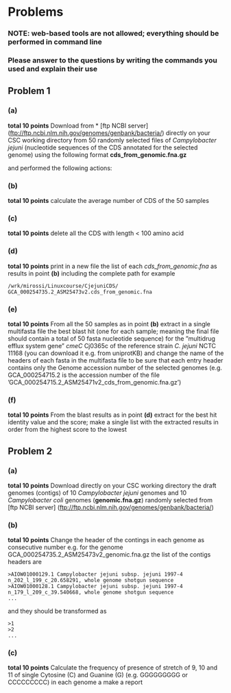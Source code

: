 # Problems

### NOTE: web-based tools are not allowed; everything should be performed in command line

### Please answer to the questions by writing the commands you used and explain their use

## Problem 1 
### (a)
**total 10 points**
Download from * [ftp NCBI server] (ftp://ftp.ncbi.nlm.nih.gov/genomes/genbank/bacteria/) directly on your CSC working directory from 50 randomly selected files of *Campylobacter jejuni* (nucleotide sequences of the CDS annotated for the selected genome) using the following format **cds_from_genomic.fna.gz**

and performed the following actions:

### (b) 
**total 10 points**
calculate the average number of CDS of the 50 samples

### (c)
**total 10 points**
delete all the CDS with length < 100 amino acid

### (d)
**total 10 points**
print in a new file the list of each *cds_from_genomic.fna* as results in point **(b)** including the complete path 
for example 

```
/wrk/mirossi/Linuxcourse/CjejuniCDS/ GCA_000254735.2_ASM25473v2.cds_from_genomic.fna
```

### (e)
**total 10 points**
From all the 50 samples as in point **(b)** extract in a single multifasta file the best blast hit (one for each sample; meaning the final file should contain a total of 50 fasta nucleotide sequence) for the ”multidrug efflux system gene” *cmeC* Cj0365c of the reference strain *C. jejuni* NCTC 11168 (you can download it e.g. from uniprotKB) and change the name of the headers of each fasta in the multifasta file to be sure that each entry header contains only the Genome accession number of the selected genomes (e.g. GCA_000254715.2 is the accession number of the file ’GCA_000254715.2_ASM25471v2_cds_from_genomic.fna.gz’)

### (f)
**total 10 points**
From the blast results as in point **(d)** extract for the best hit identity value and the score; make a single list with the extracted results in order from the highest score to the lowest

## Problem 2

### (a)
**total 10 points**
Download directly on your CSC working directory the draft genomes (contigs) of 10 *Campylobacter jejuni* genomes and 10 *Campylobacter coli* genomes (**genomic.fna.gz**) randomly selected from [ftp NCBI server] (ftp://ftp.ncbi.nlm.nih.gov/genomes/genbank/bacteria/)

### (b) 
**total 10 points**
Change the header of the contings in each genome as consecutive number 
e.g. for the genome GCA_000254735.2_ASM25473v2_genomic.fna.gz the list of the contigs headers are 

```
>AIOW01000129.1 Campylobacter jejuni subsp. jejuni 1997-4 n_202_l_199_c_20.658291, whole genome shotgun sequence
>AIOW01000128.1 Campylobacter jejuni subsp. jejuni 1997-4 n_179_l_209_c_39.540668, whole genome shotgun sequence
...
```

and they should be transformed as 

```
>1
>2
...
```

### (c) 
**total 10 points**
Calculate the frequency of presence of stretch of 9, 10 and 11 of single Cytosine (C) and Guanine (G) (e.g. GGGGGGGGG or CCCCCCCCC) in each genome a make a report
